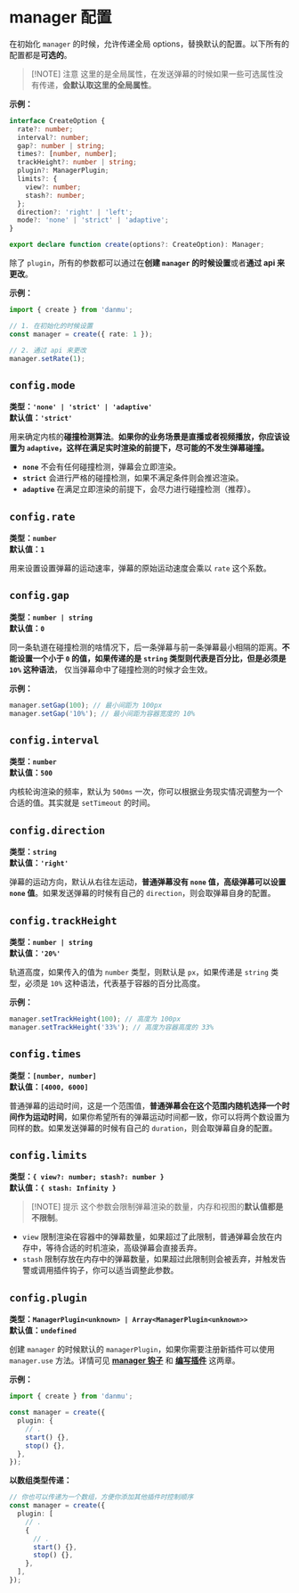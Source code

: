 # manager 配置

在初始化 `manager` 的时候，允许传递全局 options，替换默认的配置。以下所有的配置都是**可选的**。

> [!NOTE] 注意
> 这里的是全局属性，在发送弹幕的时候如果一些可选属性没有传递，**会默认取这里的全局属性**。

**示例：**

```ts {16}
interface CreateOption {
  rate?: number;
  interval?: number;
  gap?: number | string;
  times?: [number, number];
  trackHeight?: number | string;
  plugin?: ManagerPlugin;
  limits?: {
    view?: number;
    stash?: number;
  };
  direction?: 'right' | 'left';
  mode?: 'none' | 'strict' | 'adaptive';
}

export declare function create(options?: CreateOption): Manager;
```

除了 `plugin`，所有的参数都可以通过在**创建 `manager` 的时候设置**或者**通过 api 来更改**。

**示例：**

```ts
import { create } from 'danmu';

// 1. 在初始化的时候设置
const manager = create({ rate: 1 });

// 2. 通过 api 来更改
manager.setRate(1);
```

## `config.mode`

**类型：`'none' | 'strict' | 'adaptive'`**<br/>
**默认值：`'strict'`**

用来确定内核的**碰撞检测算法**。**如果你的业务场景是直播或者视频播放，你应该设置为 `adaptive`，这样在满足实时渲染的前提下，尽可能的不发生弹幕碰撞。**

- **`none`** 不会有任何碰撞检测，弹幕会立即渲染。
- **`strict`** 会进行严格的碰撞检测，如果不满足条件则会推迟渲染。
- **`adaptive`** 在满足立即渲染的前提下，会尽力进行碰撞检测（推荐）。

## `config.rate`

**类型：`number`**<br/>
**默认值：`1`**

用来设置设置弹幕的运动速率，弹幕的原始运动速度会乘以 `rate` 这个系数。

## `config.gap`

**类型：`number | string`**<br/>
**默认值：`0`**

同一条轨道在碰撞检测的啥情况下，后一条弹幕与前一条弹幕最小相隔的距离。**不能设置一个小于 `0` 的值，如果传递的是 `string` 类型则代表是百分比，但是必须是 `10%` 这种语法**， 仅当弹幕命中了碰撞检测的时候才会生效。

**示例：**

```ts
manager.setGap(100); // 最小间距为 100px
manager.setGap('10%'); // 最小间距为容器宽度的 10%
```

## `config.interval`

**类型：`number`**<br/>
**默认值：`500`**

内核轮询渲染的频率，默认为 `500ms` 一次，你可以根据业务现实情况调整为一个合适的值。其实就是 `setTimeout` 的时间。

## `config.direction`

**类型：`string`**<br/>
**默认值：`'right'`**

弹幕的运动方向，默认从右往左运动，**普通弹幕没有 `none` 值，高级弹幕可以设置 `none` 值**。如果发送弹幕的时候有自己的 `direction`，则会取弹幕自身的配置。

## `config.trackHeight`

**类型：`number | string`**<br/>
**默认值：`'20%'`**

轨道高度，如果传入的值为 `number` 类型，则默认是 `px`，如果传递是 `string` 类型，必须是 `10%` 这种语法，代表基于容器的百分比高度。

**示例：**

```ts
manager.setTrackHeight(100); // 高度为 100px
manager.setTrackHeight('33%'); // 高度为容器高度的 33%
```

## `config.times`

**类型：`[number, number]`**<br/>
**默认值：`[4000, 6000]`**

普通弹幕的运动时间，这是一个范围值，**普通弹幕会在这个范围内随机选择一个时间作为运动时间**，如果你希望所有的弹幕运动时间都一致，你可以将两个数设置为同样的数。如果发送弹幕的时候有自己的 `duration`，则会取弹幕自身的配置。

## `config.limits`

**类型：`{ view?: number; stash?: number }`**<br/>
**默认值：`{ stash: Infinity }`**

> [!NOTE] 提示
> 这个参数会限制弹幕渲染的数量，内存和视图的**默认值都是不限制**。

- `view` 限制渲染在容器中的弹幕数量，如果超过了此限制，普通弹幕会放在内存中，等待合适的时机渲染，高级弹幕会直接丢弃。
- `stash` 限制存放在内存中的弹幕数量，如果超过此限制则会被丢弃，并触发告警或调用插件钩子，你可以适当调整此参数。

## `config.plugin`

**类型：`ManagerPlugin<unknown> | Array<ManagerPlugin<unknown>>`**<br/>
**默认值：`undefined`**

创建 `manager` 的时候默认的 `managerPlugin`，如果你需要注册新插件可以使用 `manager.use` 方法。详情可见 [**manager 钩子**](./manager-hooks) 和 [**编写插件**](../guide/create-plugin) 这两章。

**示例：**

```ts
import { create } from 'danmu';

const manager = create({
  plugin: {
    // .
    start() {},
    stop() {},
  },
});
```

**以数组类型传递：**

```ts
// 你也可以传递为一个数组，方便你添加其他插件时控制顺序
const manager = create({
  plugin: [
    // .
    {
      // .
      start() {},
      stop() {},
    },
  ],
});
```
